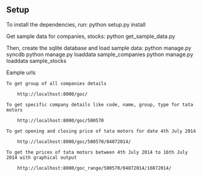 ## Setup

To install the dependencies, run:
    python setup.py install

Get sample data for companies, stocks:
    python get_sample_data.py

Then, create the sqlite database and load sample data:
    python manage.py syncdb
    python manage.py loaddata sample_companies 
    python manage.py loaddata sample_stocks 

Eample urls

    To get group of all companies details 

        http://localhost:8000/goc/

    To get specific company details like code, name, group, type for tata motors  

        http://localhost:8000/goc/500570
    
    To get opening and closing price of tata motors for date 4th July 2014
    
        http://localhost:8000/goc/500570/04072014/

    To get the prices of tata motors between 4th July 2014 to 16th July 2014 with graphical output

        http://localhost:8000/goc_range/500570/04072014/16072014/    
